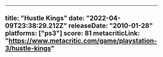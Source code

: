 
---
title: "Hustle Kings"
date: "2022-04-09T23:38:29.212Z"
releaseDate: "2010-01-28"
platforms: ["ps3"]
score: 81
metacriticLink: "https://www.metacritic.com/game/playstation-3/hustle-kings"
---
